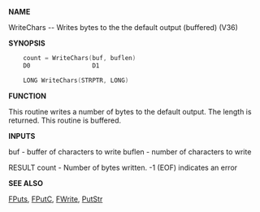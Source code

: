 
**NAME**

WriteChars -- Writes bytes to the the default output (buffered) (V36)

**SYNOPSIS**

```c
    count = WriteChars(buf, buflen)
    D0                 D1

    LONG WriteChars(STRPTR, LONG)

```
**FUNCTION**

This routine writes a number of bytes to the default output.  The
length is returned.  This routine is buffered.

**INPUTS**

buf    - buffer of characters to write
buflen - number of characters to write

RESULT
count - Number of bytes written.  -1 (EOF) indicates an error

**SEE ALSO**

[FPuts](FPuts), [FPutC](FPutC), [FWrite](FWrite), [PutStr](PutStr)
